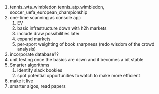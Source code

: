 1.  tennis_wta_wimbledon tennis_atp_wimbledon, soccer_uefa_european_championship
2.  one-time scanning as console app
    1. EV
    2. basic infrastructure down with h2h markets
    3. include draw possibilities later
    4. expand markets
    5. per-sport weighting of book sharpness (redo wisdom of the crowd analysis)
3.  incorporate database??
4.  unit testing once the basics are down and it becomes a bit stable
5.  Smarter algorithms
    1.  identify slack bookies
    2.  spot potential opportunities to watch to make more efficient
6.  make it live
7.  smarter algos, read papers
